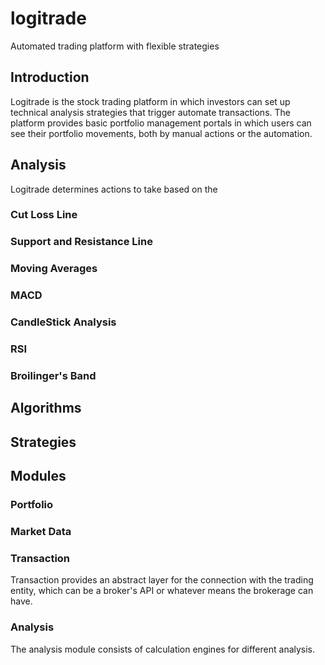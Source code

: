 # logitrade
Automated trading platform with flexible strategies


## Introduction
Logitrade is the stock trading platform in which investors can set up technical analysis strategies that trigger automate transactions. The platform provides basic portfolio management portals in which users can see their portfolio movements, both by manual actions or the automation.

## Analysis
Logitrade determines actions to take based on the 

### Cut Loss Line
### Support and Resistance Line
### Moving Averages
### MACD
### CandleStick Analysis
### RSI
### Broilinger's Band


## Algorithms

## Strategies


## Modules

### Portfolio

### Market Data

### Transaction
Transaction provides an abstract layer for the connection with the trading entity, which can be a broker's API or whatever means the brokerage can have. 

### Analysis
The analysis module consists of calculation engines for different analysis.
